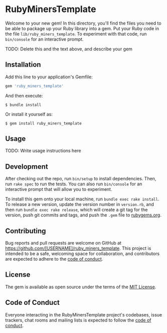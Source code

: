 # RubyMinersTemplate

Welcome to your new gem! In this directory, you'll find the files you need to be able to package up your Ruby library into a gem. Put your Ruby code in the file `lib/ruby_miners_template`. To experiment with that code, run `bin/console` for an interactive prompt.

TODO: Delete this and the text above, and describe your gem

## Installation

Add this line to your application's Gemfile:

```ruby
gem 'ruby_miners_template'
```

And then execute:

    $ bundle install

Or install it yourself as:

    $ gem install ruby_miners_template

## Usage

TODO: Write usage instructions here

## Development

After checking out the repo, run `bin/setup` to install dependencies. Then, run `rake spec` to run the tests. You can also run `bin/console` for an interactive prompt that will allow you to experiment.

To install this gem onto your local machine, run `bundle exec rake install`. To release a new version, update the version number in `version.rb`, and then run `bundle exec rake release`, which will create a git tag for the version, push git commits and tags, and push the `.gem` file to [rubygems.org](https://rubygems.org).

## Contributing

Bug reports and pull requests are welcome on GitHub at https://github.com/[USERNAME]/ruby_miners_template. This project is intended to be a safe, welcoming space for collaboration, and contributors are expected to adhere to the [code of conduct](https://github.com/[USERNAME]/ruby_miners_template/blob/master/CODE_OF_CONDUCT.md).


## License

The gem is available as open source under the terms of the [MIT License](https://opensource.org/licenses/MIT).

## Code of Conduct

Everyone interacting in the RubyMinersTemplate project's codebases, issue trackers, chat rooms and mailing lists is expected to follow the [code of conduct](https://github.com/[USERNAME]/ruby_miners_template/blob/master/CODE_OF_CONDUCT.md).
